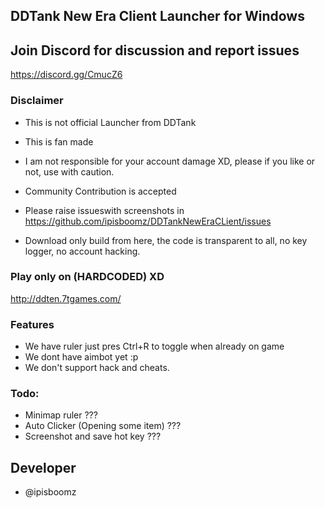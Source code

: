 ## DDTank New Era Client Launcher for Windows

## Join Discord for discussion and report issues

https://discord.gg/CmucZ6

### Disclaimer

- This is not official Launcher from DDTank
- This is fan made
- I am not responsible for your account damage XD, please if you like or not, use with caution.
- Community Contribution is accepted
- Please raise issueswith screenshots in https://github.com/ipisboomz/DDTankNewEraCLient/issues

- Download only build from here, the code is transparent to all, no key logger, no account hacking.

### Play only on (HARDCODED) XD

http://ddten.7tgames.com/


### Features

- We have ruler just pres Ctrl+R to toggle when already on game
- We dont have aimbot yet :p
- We don't support hack and cheats.

### Todo:

- Minimap ruler ???
- Auto Clicker (Opening some item) ???
- Screenshot and save hot key ???


## Developer

- @ipisboomz
